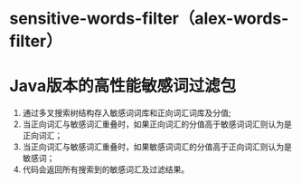 # sensitive-words-filter（alex-words-filter）
# Java版本的高性能敏感词过滤包
1. 通过多叉搜索树结构存入敏感词词库和正向词汇词库及分值;
2. 当正向词汇与敏感词汇重叠时，如果正向词汇的分值高于敏感词词汇则认为是正向词汇；
3. 当正向词汇与敏感词汇重叠时，如果敏感词词汇的分值高于正向词汇则认为是敏感词；
4. 代码会返回所有搜索到的敏感词汇及过滤结果。

